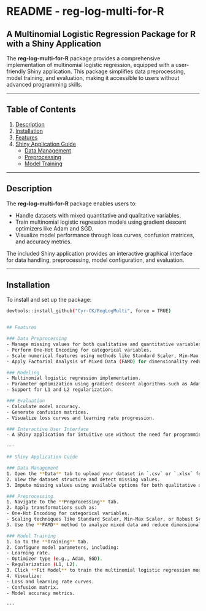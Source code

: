 # README - reg-log-multi-for-R

## A Multinomial Logistic Regression Package for R with a Shiny Application

The **reg-log-multi-for-R** package provides a comprehensive implementation of multinomial logistic regression, equipped with a user-friendly Shiny application. This package simplifies data preprocessing, model training, and evaluation, making it accessible to users without advanced programming skills.

---


## Table of Contents
1. [Description](#description)
2. [Installation](#installation)
3. [Features](#features)
4. [Shiny Application Guide](#shiny-application-guide)
   - [Data Management](#data-management)
   - [Preprocessing](#preprocessing)
   - [Model Training](#model-training)


---

## Description
The **reg-log-multi-for-R** package enables users to:
- Handle datasets with mixed quantitative and qualitative variables.
- Train multinomial logistic regression models using gradient descent optimizers like Adam and SGD.
- Visualize model performance through loss curves, confusion matrices, and accuracy metrics.

The included Shiny application provides an interactive graphical interface for data handling, preprocessing, model configuration, and evaluation.

---
## Installation

To install and set up the package:

   ```bash
   devtools::install_github("Cyr-CK/RegLogMulti", force = TRUE)


## Features

### Data Preprocessing
- Manage missing values for both qualitative and quantitative variables.
- Perform One-Hot Encoding for categorical variables.
- Scale numerical features using methods like Standard Scaler, Min-Max Scaler, or Robust Scaler.
- Apply Factorial Analysis of Mixed Data (FAMD) for dimensionality reduction.

### Modeling
- Multinomial logistic regression implementation.
- Parameter optimization using gradient descent algorithms such as Adam and SGD.
- Support for L1 and L2 regularization.

### Evaluation
- Calculate model accuracy.
- Generate confusion matrices.
- Visualize loss curves and learning rate progression.

### Interactive User Interface
- A Shiny application for intuitive use without the need for programming expertise.

---

## Shiny Application Guide

### Data Management
1. Open the **Data** tab to upload your dataset in `.csv` or `.xlsx` format.
2. View the dataset structure and detect missing values.
3. Impute missing values using available options for both qualitative and quantitative features.

### Preprocessing
1. Navigate to the **Preprocessing** tab.
2. Apply transformations such as:
   - One-Hot Encoding for categorical variables.
   - Scaling techniques like Standard Scaler, Min-Max Scaler, or Robust Scaler for numerical features.
3. Use the **FAMD** method to analyze mixed data and reduce dimensionality.

### Model Training
1. Go to the **Training** tab.
2. Configure model parameters, including:
   - Learning rate.
   - Optimizer type (e.g., Adam, SGD).
   - Regularization (L1, L2).
3. Click **Fit Model** to train the multinomial logistic regression model.
4. Visualize:
   - Loss and learning rate curves.
   - Confusion matrix.
   - Model accuracy metrics.

---
